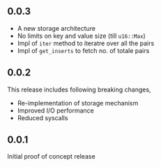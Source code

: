 ## 0.0.3

- A new storage architecture
- No limits on key and value size (till `u16::Max`)
- Impl of `iter` method to iteratre over all the pairs
- Impl of `get_inserts` to fetch no. of totale pairs

## 0.0.2

This release includes following breaking changes,

- Re-implementation of storage mechanism
- Improved I/O performance
- Reduced syscalls

## 0.0.1

Initial proof of concept release
